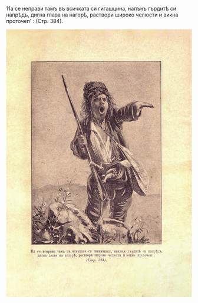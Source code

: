 ﻿11а се неправи тамъ въ всичката си гигашцина, напънъ гърдитѣ си напрѣдъ, дигна глава на нагорѣ, раствори широко челюсти и викна проточеп' : (Стр. 384).

![original](images/428.jpg)

